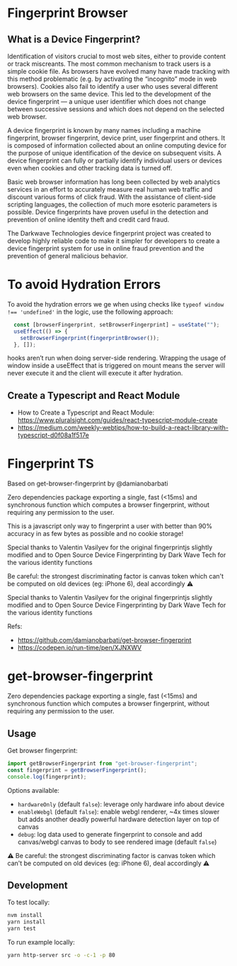 # Fingerprint Browser

## What is a Device Fingerprint?

Identification of visitors crucial to most web sites, either to provide content or track miscreants. The most common mechanism to track users is a simple cookie file. As browsers have evolved many have made tracking with this method problematic (e.g. by activating the “incognito” mode in web browsers). Cookies also fail to identify a user who uses several different web browsers on the same device. This led to the development of the device fingerprint — a unique user identifier which does not change between successive sessions and which does not depend on the selected web browser.

A device fingerprint is known by many names including a machine fingerprint, browser fingerprint, device print, user fingerprint and others. It is composed of information collected about an online computing device for the purpose of unique identification of the device on subsequent visits. A device fingerprint can fully or partially identify individual users or devices even when cookies and other tracking data is turned off.

Basic web browser information has long been collected by web analytics services in an effort to accurately measure real human web traffic and discount various forms of click fraud. With the assistance of client-side scripting languages, the collection of much more esoteric parameters is possible. Device fingerprints have proven useful in the detection and prevention of online identity theft and credit card fraud.

The Darkwave Technologies device fingerprint project was created to develop highly reliable code to make it simpler for developers to create a device fingerprint system for use in online fraud prevention and the prevention of general malicious behavior.

# To avoid Hydration Errors

To avoid the hydration errors we ge when using checks like `typeof window !== 'undefined'` in the logic, use the following approach:

```TypeScript
  const [browserFingerprint, setBrowserFingerprint] = useState("");
  useEffect(() => {
    setBrowserFingerprint(fingerprintBrowser());
  }, []);
```

hooks aren’t run when doing server-side rendering. Wrapping the usage of window inside a useEffect that is triggered on mount means the server will never execute it and the client will execute it after hydration.

## Create a Typescript and React Module

- How to Create a Typescript and React Module: https://www.pluralsight.com/guides/react-typescript-module-create
- https://medium.com/weekly-webtips/how-to-build-a-react-library-with-typescript-d0f08a1f517e

# Fingerprint TS

Based on get-browser-fingerprint by @damianobarbati

Zero dependencies package exporting a single, fast (<15ms) and synchronous function which computes a browser fingerprint, without requiring any permission to the user.

This is a javascript only way to fingerprint a user with better than 90% accuracy in as few bytes as possible and no cookie storage!

Special thanks to Valentin Vasilyev for the original fingerprintjs slightly modified and to Open Source Device Fingerprinting by Dark Wave Tech for the various identity functions

Be careful: the strongest discriminating factor is canvas token which can't be computed on old devices (eg: iPhone 6), deal accordingly ⚠️

Special thanks to Valentin Vasilyev for the original fingerprintjs slightly modified and to Open Source Device Fingerprinting by Dark Wave Tech for the various identity functions

Refs:

- https://github.com/damianobarbati/get-browser-fingerprint
- https://codepen.io/run-time/pen/XJNXWV

# get-browser-fingerprint

Zero dependencies package exporting a single, fast (<15ms) and synchronous function which computes a browser fingerprint, without requiring any permission to the user.

## Usage

Get browser fingerprint:

```js
import getBrowserFingerprint from "get-browser-fingerprint";
const fingerprint = getBrowserFingerprint();
console.log(fingerprint);
```

Options available:

- `hardwareOnly` (default `false`): leverage only hardware info about device
- `enableWebgl` (default `false`): enable webgl renderer, ~4x times slower but adds another deadly powerful hardware detection layer on top of canvas
- `debug`: log data used to generate fingerprint to console and add canvas/webgl canvas to body to see rendered image (default `false`)

⚠️ Be careful: the strongest discriminating factor is canvas token which can't be computed on old devices (eg: iPhone 6), deal accordingly ⚠️

## Development

To test locally:

```sh
nvm install
yarn install
yarn test
```

To run example locally:

```sh
yarn http-server src -o -c-1 -p 80
```
